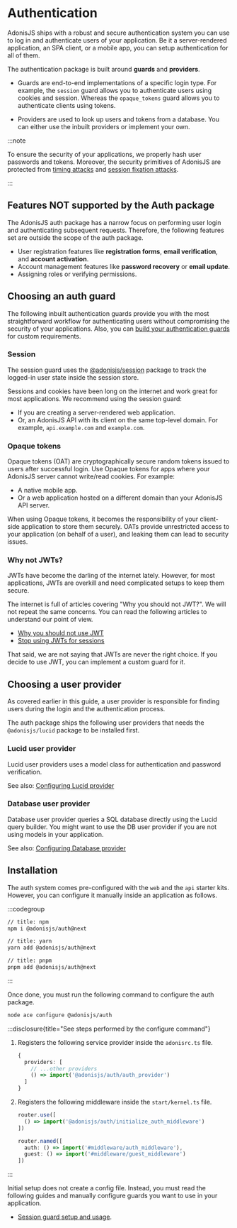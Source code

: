 # Authentication

AdonisJS ships with a robust and secure authentication system you can use to log in and authenticate users of your application. Be it a server-rendered application, an SPA client, or a mobile app, you can setup authentication for all of them.

The authentication package is built around **guards** and **providers**. 

- Guards are end-to-end implementations of a specific login type. For example, the `session` guard allows you to authenticate users using cookies and session. Whereas the `opaque_tokens` guard allows you to authenticate clients using tokens.

- Providers are used to look up users and tokens from a database. You can either use the inbuilt providers or implement your own.


:::note

To ensure the security of your applications, we properly hash user passwords and tokens. Moreover, the security primitives of AdonisJS are protected from [timing attacks](https://en.wikipedia.org/wiki/Timing_attack) and [session fixation attacks](https://owasp.org/www-community/attacks/Session_fixation).


:::

## Features NOT supported by the Auth package

The AdonisJS auth package has a narrow focus on performing user login and authenticating subsequent requests. Therefore, the following features set are outside the scope of the auth package.

- User registration features like **registration forms**, **email verification**, and **account activation**.
- Account management features like **password recovery** or **email update**.
- Assigning roles or verifying permissions. 
<!-- Instead, [use bouncer]() to implement authorization checks in your application. -->


<!-- :::note

**Looking for a fully-fledged user management system?**\

Checkout persona. Persona is an official package and a starter kit that comes with a fully-fledged user management system. 

It provides ready to use actions for user registration, email management, session tracking, profile management and 2FA.

::: -->


## Choosing an auth guard

The following inbuilt authentication guards provide you with the most straightforward workflow for authenticating users without compromising the security of your applications. Also, you can [build your authentication guards](./custom_auth_guards.md) for custom requirements.

### Session

The session guard uses the [@adonisjs/session](../http/session.md) package to track the logged-in user state inside the session store. 

Sessions and cookies have been long on the internet and work great for most applications. We recommend using the session guard:

- If you are creating a server-rendered web application.
- Or, an AdonisJS API with its client on the same top-level domain. For example, `api.example.com` and `example.com`.

### Opaque tokens

Opaque tokens (OAT) are cryptographically secure random tokens issued to users after successful login. Use Opaque tokens for apps where your AdonisJS server cannot write/read cookies. For example:

- A native mobile app.
- Or a web application hosted on a different domain than your AdonisJS API server.

When using Opaque tokens, it becomes the responsibility of your client-side application to store them securely. OATs provide unrestricted access to your application (on behalf of a user), and leaking them can lead to security issues.

### Why not JWTs?

JWTs have become the darling of the internet lately. However, for most applications, JWTs are overkill and need complicated setups to keep them secure.

The internet is full of articles covering "Why you should not JWT?". We will not repeat the same concerns. You can read the following articles to understand our point of view.

- [Why you should not use JWT](https://apibakery.com/blog/tech/no-jwt/)
- [Stop using JWTs for sessions](http://cryto.net/~joepie91/blog/2016/06/19/stop-using-jwt-for-sessions-part-2-why-your-solution-doesnt-work/)

That said, we are not saying that JWTs are never the right choice. If you decide to use JWT, you can implement a custom guard for it. 

## Choosing a user provider

As covered earlier in this guide, a user provider is responsible for finding users during the login and the authentication process.

The auth package ships the following user providers that needs the `@adonisjs/lucid` package to be installed first.

### Lucid user provider

Lucid user providers uses a model class for authentication and password verification.

See also: [Configuring Lucid provider](./lucid_user_provider.md)

### Database user provider

Database user provider queries a SQL database directly using the Lucid query builder. You might want to use the DB user provider if you are not using models in your application.

See also: [Configuring Database provider](./database_user_provider.md)

## Installation

The auth system comes pre-configured with the `web` and the `api` starter kits. However, you can configure it manually inside an application as follows.

:::codegroup

```sh
// title: npm
npm i @adonisjs/auth@next
```

```sh
// title: yarn
yarn add @adonisjs/auth@next
```

```sh
// title: pnpm
pnpm add @adonisjs/auth@next
```

:::

Once done, you must run the following command to configure the auth package.

```sh
node ace configure @adonisjs/auth
```

:::disclosure{title="See steps performed by the configure command"}

1. Registers the following service provider inside the `adonisrc.ts` file.

    ```ts
    {
      providers: [
        // ...other providers
        () => import('@adonisjs/auth/auth_provider')
      ]
    }
    ```

2. Registers the following middleware inside the `start/kernel.ts` file.

    ```ts
    router.use([
      () => import('@adonisjs/auth/initialize_auth_middleware')
    ])
    ```

    ```ts
    router.named([
      auth: () => import('#middleware/auth_middleware'),
      guest: () => import('#middleware/guest_middleware')
    ])
    ```

:::


Initial setup does not create a config file. Instead, you must read the following guides and manually configure guards you want to use in your application.

- [Session guard setup and usage](./session_guard.md).
<!-- - [API tokens guard setup and usage]().
- [Personal tokens guard setup and usage]().
- [Basic auth guard setup and usage](). -->
